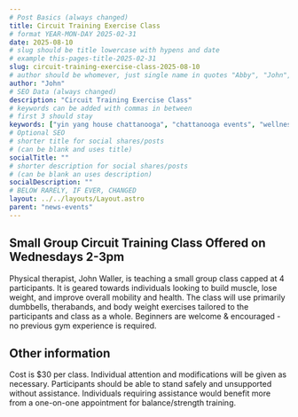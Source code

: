 ```yaml
---
# Post Basics (always changed)
title: Circuit Training Exercise Class
# format YEAR-MON-DAY 2025-02-31
date: 2025-08-10
# slug should be title lowercase with hypens and date
# example this-pages-title-2025-02-31
slug: circuit-training-exercise-class-2025-08-10
# author should be whomever, just single name in quotes "Abby", "John", etc.
author: "John"
# SEO Data (always changed)
description: "Circuit Training Exercise Class"
# keywords can be added with commas in between
# first 3 should stay 
keywords: ["yin yang house chattanooga", "chattanooga events", "wellness events", "exercise class", "exercise beginner", "weight loss", "strength training", "group exercise", "physical therapist"]
# Optional SEO
# shorter title for social shares/posts 
# (can be blank and uses title)
socialTitle: ""  
# shorter description for social shares/posts 
# (can be blank an uses description)
socialDescription: "" 
# BELOW RARELY, IF EVER, CHANGED
layout: ../../layouts/Layout.astro
parent: "news-events"
---
```


## Small Group Circuit Training Class Offered on Wednesdays 2-3pm
Physical therapist, John Waller, is teaching a small group class capped at 4 participants. It is geared towards individuals looking to build muscle, lose weight, and improve overall mobility and health. The class will use primarily dumbbells, therabands, and body weight exercises tailored to the participants and class as a whole. Beginners are welcome & encouraged - no previous gym experience is required. 
## Other information
Cost is $30 per class. Individual attention and modifications will be given as necessary. Participants should be able to stand safely and unsupported without assistance. Individuals requiring assistance would benefit more from a one-on-one appointment for balance/strength training.
